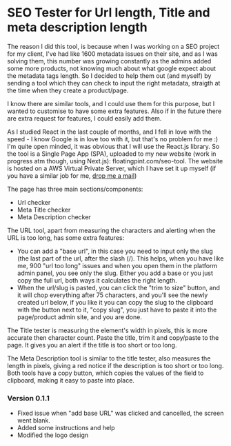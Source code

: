 # SEO Tester for Url length, Title and meta description length

The reason I did this tool, is because when I was working on a SEO project for my client, I've had like 1600 metadata issues on their site, and as I was solving them, this number was growing constantly as the admins added some more products, not knowing much about what google expect about the metadata tags length.
So I decided to help them out (and myself) by sending a tool which they can check to input the right metadata, straigth at the time when they create a product/page.  

I know there are similar tools, and I could use them for this purpose, but I wanted to customise to have some extra features. Also if in the future there are extra request for features, I could easily add them.  

As I studied React in the last couple of months, and I fell in love with the speed - I know Google is in love too with it, but that's no problem for me :) I'm quite open minded, it was obvious that I will use the React.js library.
So the tool is a Single Page App (SPA), uploaded to my new website (work in progress atm though, using Next.js): floatingpint.com/seo-tool. 
The website is hosted on a AWS Virtual Private Server, which I have set it up myself (if you have a similar job for me, [drop me a mail](mailto:av@andrasvargas.com))  

The page has three main sections/components:  
- Url checker
- Meta Title checker
- Meta Description checker

The URL tool, apart from measuring the characters and alerting when the URL is too long,  has some extra features:
- You can add a "base url", in this case you need to input only the slug (the last part of the url, after the slash (/). This helps, when you have like me, 900 "url too long" issues and when you open them in the platform admin panel, you see only the slug. Either you add a base or you just copy the full url, both ways it calculates the right length.
- When the url/slug is pasted, you can click the "trim to size" button, and it will chop everything after 75 characters, and you'll see the newly created url below, if you like it you can copy the slug to the clipboard with the button next to it, "copy slug", you just have to paste it into the page/product admin site, and you are done.

The Title tester is measuring the element's width in pixels, this is more accurate then character count. Paste the title, trim it and copy/paste to the page. It gives you an alert if the title is too short or too long.

The Meta Description tool is similar to the title tester, also measures the length in pixels, giving a red notice if the description is too short or too long. Both tools have a copy button, which copies the values of the field to clipboard, making it easy to paste into place.


### Version 0.1.1
- Fixed issue when "add base URL" was clicked and cancelled, the screen went blank.
- Added some instructions and help
- Modified the logo design
